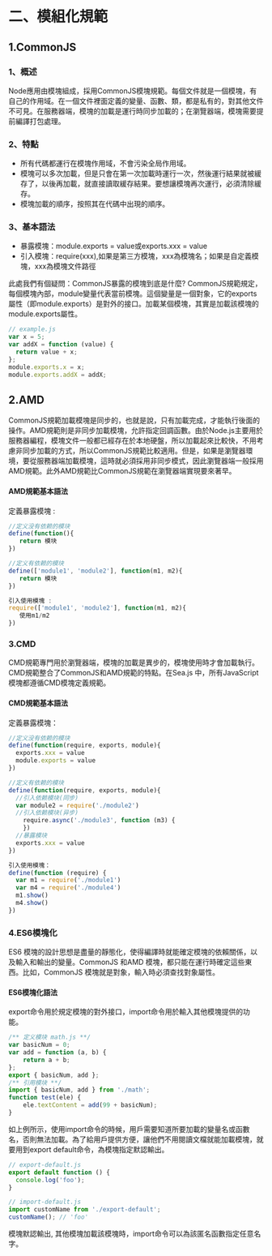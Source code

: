 # 二、模組化規範
## 1.CommonJS
### 1、概述

Node應用由模塊組成，採用CommonJS模塊規範。每個文件就是一個模塊，有自己的作用域。在一個文件裡面定義的變量、函數、類，都是私有的，對其他文件不可見。在服務器端，模塊的加載是運行時同步加載的；在瀏覽器端，模塊需要提前編譯打包處理。
### 2、特點

- 所有代碼都運行在模塊作用域，不會污染全局作用域。
- 模塊可以多次加載，但是只會在第一次加載時運行一次，然後運行結果就被緩存了，以後再加載，就直接讀取緩存結果。要想讓模塊再次運行，必須清除緩存。
- 模塊加載的順序，按照其在代碼中出現的順序。
### 3、基本語法

- 暴露模塊：module.exports = value或exports.xxx = value
- 引入模塊：require(xxx),如果是第三方模塊，xxx為模塊名；如果是自定義模塊，xxx為模塊文件路徑

此處我們有個疑問：CommonJS暴露的模塊到底是什麼? CommonJS規範規定，每個模塊內部，module變量代表當前模塊。這個變量是一個對象，它的exports屬性（即module.exports）是對外的接口。加載某個模塊，其實是加載該模塊的module.exports屬性。
```js
// example.js
var x = 5;
var addX = function (value) {
  return value + x;
};
module.exports.x = x;
module.exports.addX = addX;
```
## 2.AMD

CommonJS規範加載模塊是同步的，也就是說，只有加載完成，才能執行後面的操作。AMD規範則是非同步加載模塊，允許指定回調函數。由於Node.js主要用於服務器編程，模塊文件一般都已經存在於本地硬盤，所以加載起來比較快，不用考慮非同步加載的方式，所以CommonJS規範比較適用。但是，如果是瀏覽器環境，要從服務器端加載模塊，這時就必須採用非同步模式，因此瀏覽器端一般採用AMD規範。此外AMD規範比CommonJS規範在瀏覽器端實現要來著早。

#### AMD規範基本語法

定義暴露模塊 :
```js
//定义没有依赖的模块
define(function(){
   return 模块
})

//定义有依赖的模块
define(['module1', 'module2'], function(m1, m2){
   return 模块
})

引入使用模塊 :
require(['module1', 'module2'], function(m1, m2){
   使用m1/m2
})
```
### 3.CMD

CMD規範專門用於瀏覽器端，模塊的加載是異步的，模塊使用時才會加載執行。CMD規範整合了CommonJS和AMD規範的特點。在Sea.js 中，所有JavaScript 模塊都遵循CMD模塊定義規範。

#### CMD規範基本語法

定義暴露模塊：
```js
//定义没有依赖的模块
define(function(require, exports, module){
  exports.xxx = value
  module.exports = value
})

//定义有依赖的模块
define(function(require, exports, module){
  //引入依赖模块(同步)
  var module2 = require('./module2')
  //引入依赖模块(异步)
    require.async('./module3', function (m3) {
    })
  //暴露模块
  exports.xxx = value
})

引入使用模塊：
define(function (require) {
  var m1 = require('./module1')
  var m4 = require('./module4')
  m1.show()
  m4.show()
})
```
### 4.ES6模塊化

ES6 模塊的設計思想是盡量的靜態化，使得編譯時就能確定模塊的依賴關係，以及輸入和輸出的變量。CommonJS 和AMD 模塊，都只能在運行時確定這些東西。比如，CommonJS 模塊就是對象，輸入時必須查找對象屬性。

#### ES6模塊化語法

export命令用於規定模塊的對外接口，import命令用於輸入其他模塊提供的功能。
```js
/** 定义模块 math.js **/
var basicNum = 0;
var add = function (a, b) {
    return a + b;
};
export { basicNum, add };
/** 引用模块 **/
import { basicNum, add } from './math';
function test(ele) {
    ele.textContent = add(99 + basicNum);
}
```
如上例所示，使用import命令的時候，用戶需要知道所要加載的變量名或函數名，否則無法加載。為了給用戶提供方便，讓他們不用閱讀文檔就能加載模塊，就要用到export default命令，為模塊指定默認輸出。
```js
// export-default.js
export default function () {
  console.log('foo');
}

// import-default.js
import customName from './export-default';
customName(); // 'foo'
```
模塊默認輸出, 其他模塊加載該模塊時，import命令可以為該匿名函數指定任意名字。
